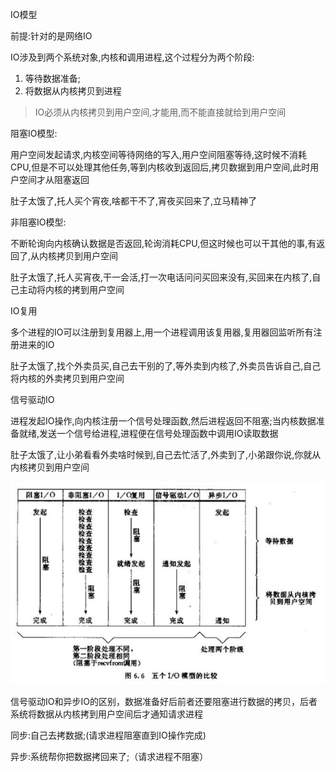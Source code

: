 IO模型

前提:针对的是网络IO

IO涉及到两个系统对象,内核和调用进程,这个过程分为两个阶段:

1. 等待数据准备;
2. 将数据从内核拷贝到进程

> IO必须从内核拷贝到用户空间,才能用,而不能直接就给到用户空间

阻塞IO模型:

用户空间发起请求,内核空间等待网络的写入,用户空间阻塞等待,这时候不消耗CPU,但是不可以处理其他任务,等到内核收到返回后,拷贝数据到用户空间,此时用户空间才从阻塞返回

肚子太饿了,托人买个宵夜,啥都干不了,宵夜买回来了,立马精神了

非阻塞IO模型:

不断轮询向内核确认数据是否返回,轮询消耗CPU,但这时候也可以干其他的事,有返回了,从内核拷贝到用户空间

肚子太饿了,托人买宵夜,干一会活,打一次电话问问买回来没有,买回来在内核了,自己主动将内核的拷到用户空间

IO复用

多个进程的IO可以注册到复用器上,用一个进程调用该复用器,复用器回监听所有注册进来的IO

肚子太饿了,找个外卖员买,自己去干别的了,等外卖到内核了,外卖员告诉自己,自己将内核的外卖拷贝到用户空间

信号驱动IO

进程发起IO操作,向内核注册一个信号处理函数,然后进程返回不阻塞;当内核数据准备就绪,发送一个信号给进程,进程便在信号处理函数中调用IO读取数据

肚子太饿了,让小弟看看外卖啥时候到,自己去忙活了,外卖到了,小弟跟你说,你就从内核拷贝到用户空间

![](https://raw.githubusercontent.com/qiongtony/SavedPhoto/main/20210322154804.png)

信号驱动IO和异步IO的区别，数据准备好后前者还要阻塞进行数据的拷贝，后者系统将数据从内核拷到用户空间后才通知请求进程

同步:自己去拷数据;(请求进程阻塞直到IO操作完成)

异步:系统帮你把数据拷回来了;（请求进程不阻塞）

